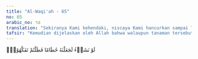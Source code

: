 ```yaml
---
title: "Al-Waqi'ah - 65"
no: 65
arabic_no: ٦٥
translation: "Sekiranya Kami kehendaki, niscaya Kami hancurkan sampai lumat; maka kamu akan heran tercengang,"
tafsir: "Kemudian dijelaskan oleh Allah bahwa walaupun tanaman tersebut sangat baik pertumbuhan dan buahnya yang menimbulkan harapan untuk mendatangkan keuntungan berlimpah-limpah, namun apabila Allah menghendaki lain daripada itu, maka tanaman yang diharapkan itu dapat berubah menjadi tanaman yang tidak berbuah, hampa atau terserang berbagai macam penyakit dan hama, seperti hama wereng, hama tikus, dan sebagainya, sehingga pemiliknya tertegun dan merasa sedih, karena keuntungannya dalam sekejap mata menjadi kerugian yang luar biasa. Sedang untuk membayar berbagai macam pengeluaran seperti ongkos-ongkos mencangkul, menanam, menyiram, memupuk, dan membersihkan rumput merupakan beban berat dan merugikan baginya."
---
```


لَوْ نَشَاۤءُ لَجَعَلْنٰهُ حُطَامًا فَظَلْتُمْ تَفَكَّهُوْنَۙ  
